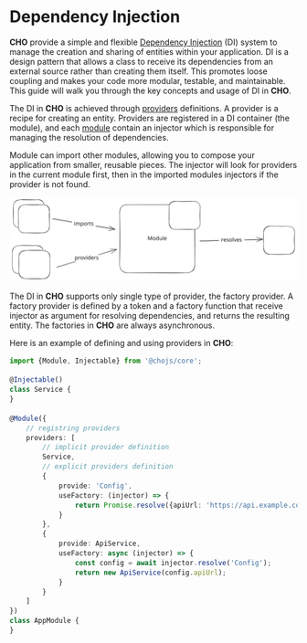 # Dependency Injection

**CHO** provide a simple and flexible [Dependency Injection](https://en.wikipedia.org/wiki/Dependency_injection) (DI)
system
to manage the creation and sharing of entities within your application.
DI is a design pattern that allows a class to receive its dependencies from an external source rather than creating them
itself. This promotes loose coupling and makes your code more modular, testable, and maintainable. This guide will walk
you through the key concepts and usage of DI in **CHO**.

The DI in **CHO** is achieved through [providers](di-providers.md) definitions. A provider is a recipe for creating an
entity. Providers are registered in a DI container (the module), and each [module](di-modules.md) contain an injector
which is responsible for managing the resolution of dependencies.

Module can import other modules, allowing you to compose your application from smaller, reusable pieces.
The injector will look for providers in the current module first, then in the imported modules injectors if the provider
is not found.

<img class="excalidraw" src="../public/module.svg">

The DI in **CHO** supports only single type of provider, the factory provider. A factory provider is defined by a token
and
a factory function that receive injector as argument for resolving dependencies, and returns the resulting entity. The
factories in **CHO** are always asynchronous.

Here is an example of defining and using providers in **CHO**:

```ts
import {Module, Injectable} from '@chojs/core';

@Injectable()
class Service {
}

@Module({
    // registring providers 
    providers: [
        // implicit provider definition
        Service,
        // explicit providers definition
        {
            provide: 'Config',
            useFactory: (injector) => {
                return Promise.resolve({apiUrl: 'https://api.example.com'});
            }
        },
        {
            provide: ApiService,
            useFactory: async (injector) => {
                const config = await injector.resolve('Config');
                return new ApiService(config.apiUrl);
            }
        }
    ]
})
class AppModule {
}
```
